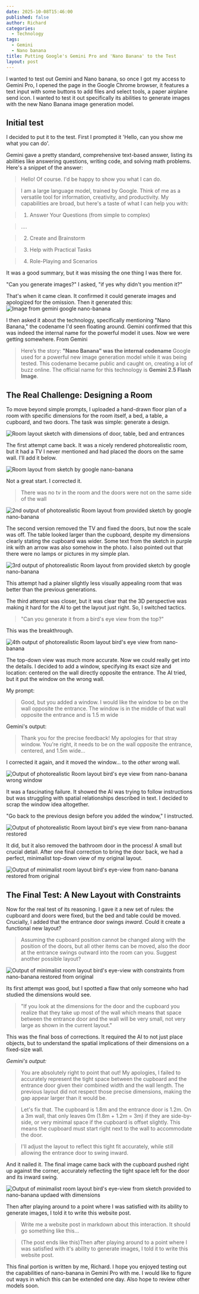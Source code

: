 ```yaml
---
date: 2025-10-08T15:46:00
published: false
author: Richard
categories:
  - Technology
tags:
  - Gemini
  - Nano banana
title: Putting Google's Gemini Pro and 'Nano Banana' to the Test
layout: post
---
```

I wanted to test out Gemini and Nano banana, so once I got my access to Gemini Pro, I opened the page in the Google Chrome browser, it features a text input with some buttons to add files and select tools, a paper airplane send icon. I wanted to test it out specifically its abilities to generate images with the new Nano Banana image generation model.

## Initial test

I decided to put it to the test. First I prompted it 'Hello, can you show me what you can do'.

Gemini gave a pretty standard, comprehensive text-based answer, listing its abilities like answering questions, writing code, and solving math problems.  Here's a snippet of the answer:

> Hello! Of course. I'd be happy to show you what I can do.

> I am a large language model, trained by Google. Think of me as a versatile tool for information, creativity, and productivity. My capabilities are broad, but here's a taste of what I can help you with:

> 1. Answer Your Questions (from simple to complex)

> ....

> 2. Create and Brainstorm

> 3. Help with Practical Tasks

> 4. Role-Playing and Scenarios

It was a good summary, but it was missing the one thing I was there for.

"Can you generate images?" I asked, "if yes why didn't you mention it?"

That's when it came clean. It confirmed it could generate images and apologized for the omission. Then it generated this:
![Image from gemini google nano-banana](/assets/images/20251008-160137.png "Test generated image from gemini google nano-banana")

I then asked it about the technology, specifically mentioning "Nano Banana," the codename I'd seen floating around. Gemini confirmed that this was indeed the internal name for the powerful model it uses. Now we were getting somewhere. From Gemini

> Here’s the story: **"Nano Banana" was the internal codename** Google used for a powerful new image generation model while it was being tested. This codename became public and caught on, creating a lot of buzz online. The official name for this technology is **Gemini 2.5 Flash Image**.

## The Real Challenge: Designing a Room

To move beyond simple prompts, I uploaded a hand-drawn floor plan of a room with specific dimensions for the room itself, a bed, a table, a cupboard, and two doors. The task was simple: generate a design.

![Room layout sketch with dimensions of door, table, bed and entrances](/assets/images/room_design.png "Room layout sketch with dimensions of door, table, bed and entrances")

The first attempt came back. It was a nicely rendered photorealistic room, but it had a TV I never mentioned and had placed the doors on the same wall. I'll add it below.

![Room layout from sketch by google nano-banana](/assets/images/20251014-173944.png "Room layout from sketch by google nano-banana")

Not a great start. I corrected it.

> There was no tv in the room and the doors were not on the same side of the wall

![2nd output of photorealistic Room layout from provided sketch by google nano-banana](/assets/images/20251014-174100.png "2nd output of photorealistic Room layout from sketch by google nano-banana")

The second version removed the TV and fixed the doors, but now the scale was off. The table looked larger than the cupboard, despite my dimensions clearly stating the cupboard was wider. Some text from the sketch in purple ink with an arrow was also somehow in the photo. I also pointed out that there were no lamps or pictures in my simple plan.

![3rd output of photorealistic Room layout from provided sketch by google nano-banana](/assets/images/20251014-174227.png "3rd output of photorealistic Room layout from provided sketch by google nano-banana")

This attempt had a plainer slightly less visually appealing room that was better than the previous generations.

The third attempt was closer, but it was clear that the 3D perspective was making it hard for the AI to get the layout just right. So, I switched tactics.

> "Can you generate it from a bird's eye view from the top?"

This was the breakthrough. 

![4th output of photorealistic Room layout bird's eye view from nano-banana](/assets/images/20251014-174342.png "4th output of photorealistic Room layout bird's eye view from nano-banana")

The top-down view was much more accurate. Now we could really get into the details. I decided to add a window, specifying its exact size and location: centered on the wall directly opposite the entrance. The AI tried, but it put the window on the wrong wall. 

My prompt:


> Good, but you added a window. I would like the window to be on the wall opposite the entrance. The window is in the middle of that wall opposite the entrance and is 1.5 m wide 

Gemini's output:

> Thank you for the precise feedback! My apologies for that stray window. You're right, it needs to be on the wall opposite the entrance, centered, and 1.5m wide...

I corrected it again, and it moved the window... to the _other_ wrong wall.

![Output of photorealistic Room layout bird's eye view from nano-banana wrong window](/assets/images/20251014-174548.png "Output of photorealistic Room layout bird's eye view from nano-banana wrong window")

It was a fascinating failure. It showed the AI was trying to follow instructions but was struggling with spatial relationships described in text. I decided to scrap the window idea altogether.

"Go back to the previous design before you added the window," I instructed.

![Output of photorealistic Room layout bird's eye view from nano-banana restored](/assets/images/20251014-174649.png "Output of photorealistic Room layout bird's eye view from nano-banana restored")

It did, but it also removed the bathroom door in the process! A small but crucial detail. After one final correction to bring the door back, we had a perfect, minimalist top-down view of my original layout.

![Output of minimalist room layout bird's eye-view from nano-banana restored from original](/assets/images/20251014-174727.png "Output of minimalist room layout bird's eye-view from nano-banana restored from original")

## The Final Test: A New Layout with Constraints

Now for the real test of its reasoning. I gave it a new set of rules: the cupboard and doors were fixed, but the bed and table could be moved. Crucially, I added that the entrance door swings _inward_. Could it create a functional new layout?

> Assuming the cupboard position cannot be changed along with the position of the doors, but all other items can be moved, also the door at the entrance swings outward into the room can you. Suggest another possible layout?

![Output of minimalist room layout  bird's eye-view with constraints from nano-banana restored from original](/assets/images/20251014-174902.png)

Its first attempt was good, but I spotted a flaw that only someone who had studied the dimensions would see. 

> "If you look at the dimensions for the door and the cupboard you realize that they take up most of the wall which means that space between the entrance door and the wall will be very small, not very large as shown in the current layout."

This was the final boss of corrections. It required the AI to not just place objects, but to understand the spatial implications of their dimensions on a fixed-size wall. 

_Gemini's output:_

> You are absolutely right to point that out! My apologies, I failed to accurately represent the tight space between the cupboard and the entrance door given their combined width and the wall length. The previous layout did not respect those precise dimensions, making the gap appear larger than it would be.

> Let's fix that. The cupboard is 1.8m and the entrance door is 1.2m. On a 3m wall, that only leaves 0m (1.8m + 1.2m = 3m) if they are side-by-side, or very minimal space if the cupboard is offset slightly. This means the cupboard must start right next to the wall to accommodate the door.

> I'll adjust the layout to reflect this tight fit accurately, while still allowing the entrance door to swing inward.

And it nailed it. The final image came back with the cupboard pushed right up against the corner, accurately reflecting the tight space left for the door and its inward swing.

![Output of minimalist room layout bird's eye-view from sketch provided to nano-banana updaed with dimensions](/assets/images/20251014-175126.png "Output of minimalist room layout bird's eye-view from sketch provided to nano-banana updaed with dimensions")

Then after playing around to a point where I was satisfied with its ability to generate images, I told it to write this website post.

> Write me a website post in markdown about this interaction. It should go something like this...

> (The post ends like this)Then after playing around to a point where I was satisfied with it's ability to generate images, I told it to write this website post.

This final portion is written by me, Richard. I hope you enjoyed testing out the capabilities of nano-banana in Gemini Pro with me. I would like to figure out ways in which this can be extended one day. Also hope to review other models soon.
